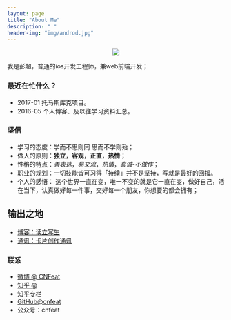 ```yaml
---
layout: page
title: "About Me"
description: " "
header-img: "img/androd.jpg"
---
```



<center>
    <p><img src="http://ooynqqqkg.bkt.clouddn.com/profile.png" align="center"></p>
</center>

我是彭超，普通的ios开发工程师，兼web前端开发；


### 最近在忙什么？


* 2017-01 托马斯库克项目。
* 2016-05 个人博客、及以往学习资料汇总。


### 坚信


* 学习的态度：学而不思则罔 思而不学则殆；
* 做人的原则：**独立**，**客观**，**正直**，**热情**；
* 性格的特点：_善表达_，_易交流_，_热情_，_真诚-不做作_；
* 职业的规划：一切技能皆可习得「持续」并不是坚持，写就是最好的回报。
* 个人的感悟： 这个世界一直在变，唯一不变的就是它一直在变，做好自己，活在当下，认真做好每一件事，交好每一个朋友，你想要的都会拥有；




## 输出之地

- [博客：读立写生]()
- [通讯：卡片创作通讯]()


### 联系


- [微博 @ CNFeat]()
- [知乎 @ ]()
- [知乎专栏]()
- [GitHub@cnfeat]()
- 公众号：cnfeat


<center>
    <p><img src="" align="center"></p>
</center>


